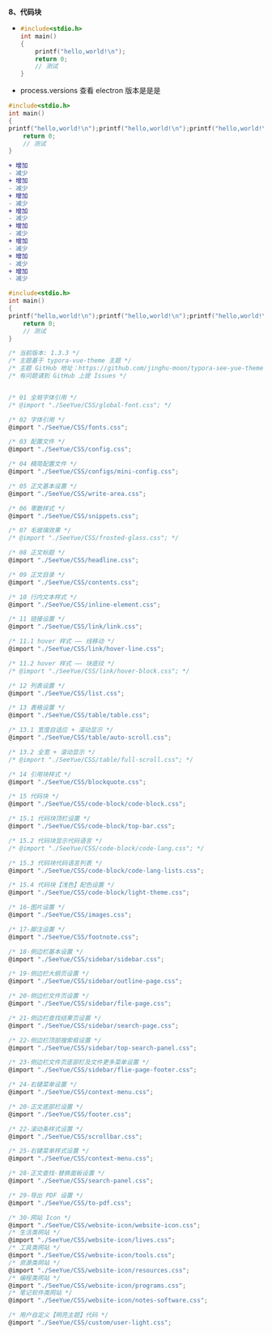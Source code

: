 **8、代码块**



- ```c
  #include<stdio.h>
  int main()
  {
      printf("hello,world!\n");
      return 0;
      // 测试
  }
  ```
  
- process.versions 查看 electron 版本是是是

```c
#include<stdio.h>
int main()
{
printf("hello,world!\n");printf("hello,world!\n");printf("hello,world!\n");printf("hello,world!\n");printf("hello,world!\n");printf("hello,world!\n");printf("hello,world!\n");printf("hello,world!\n");
    return 0;
    // 测试
}
```
```DIFF
+ 增加
- 减少
+ 增加
- 减少
+ 增加
- 减少
+ 增加
- 减少
+ 增加
- 减少
+ 增加
- 减少
+ 增加
- 减少
+ 增加
- 减少
```

```c
#include<stdio.h>
int main()
{
printf("hello,world!\n");printf("hello,world!\n");printf("hello,world!\n");printf("hello,world!\n");printf("hello,world!\n");printf("hello,world!\n");printf("hello,world!\n");printf("hello,world!\n");
    return 0;
    // 测试
}
```

```c
/* 当前版本: 1.3.3 */
/* 主题基于 typora-vue-theme 主题 */
/* 主题 GitHub 地址：https://github.com/jinghu-moon/typora-see-yue-theme */
/* 有问题请到 GitHub 上提 Issues */


/* 01 全局字体引用 */
/* @import "./SeeYue/CSS/global-font.css"; */

/* 02 字体引用 */
@import "./SeeYue/CSS/fonts.css";

/* 03 配置文件 */
@import "./SeeYue/CSS/config.css";

/* 04 精简配置文件 */
@import "./SeeYue/CSS/configs/mini-config.css";

/* 05 正文基本设置 */
@import "./SeeYue/CSS/write-area.css";

/* 06 零散样式 */
@import "./SeeYue/CSS/snippets.css";

/* 07 毛玻璃效果 */
/* @import "./SeeYue/CSS/frosted-glass.css"; */

/* 08 正文标题 */
@import "./SeeYue/CSS/headline.css";

/* 09 正文目录 */
@import "./SeeYue/CSS/contents.css";

/* 10 行内文本样式 */
@import "./SeeYue/CSS/inline-element.css";

/* 11 链接设置 */
@import "./SeeYue/CSS/link/link.css";

/* 11.1 hover 样式 —— 线移动 */
@import "./SeeYue/CSS/link/hover-line.css";

/* 11.2 hover 样式 —— 块底纹 */
/* @import "./SeeYue/CSS/link/hover-block.css"; */

/* 12 列表设置 */
@import "./SeeYue/CSS/list.css";

/* 13 表格设置 */
@import "./SeeYue/CSS/table/table.css";

/* 13.1 宽度自适应 + 滚动显示 */
@import "./SeeYue/CSS/table/auto-scroll.css";

/* 13.2 全宽 + 滚动显示 */
/* @import "./SeeYue/CSS/table/full-scroll.css"; */

/* 14 引用块样式 */
@import "./SeeYue/CSS/blockquote.css";

/* 15 代码块 */
@import "./SeeYue/CSS/code-block/code-block.css";

/* 15.1 代码块顶栏设置 */
@import "./SeeYue/CSS/code-block/top-bar.css";

/* 15.2 代码块显示代码语言 */
/* @import "./SeeYue/CSS/code-block/code-lang.css"; */

/* 15.3 代码块代码语言列表 */
@import "./SeeYue/CSS/code-block/code-lang-lists.css";

/* 15.4 代码块【浅色】配色设置 */
@import "./SeeYue/CSS/code-block/light-theme.css";

/* 16-图片设置 */
@import "./SeeYue/CSS/images.css";

/* 17-脚注设置 */
@import "./SeeYue/CSS/footnote.css";

/* 18-侧边栏基本设置 */
@import "./SeeYue/CSS/sidebar/sidebar.css";

/* 19-侧边栏大纲页设置 */
@import "./SeeYue/CSS/sidebar/outline-page.css";

/* 20-侧边栏文件页设置 */
@import "./SeeYue/CSS/sidebar/file-page.css";

/* 21-侧边栏查找结果页设置 */
@import "./SeeYue/CSS/sidebar/search-page.css";

/* 22-侧边栏顶部搜索框设置 */
@import "./SeeYue/CSS/sidebar/top-search-panel.css";

/* 23-侧边栏文件页底部栏及文件更多菜单设置 */
@import "./SeeYue/CSS/sidebar/flie-page-footer.css";

/* 24-右键菜单设置 */
@import "./SeeYue/CSS/context-menu.css";

/* 20-正文底部栏设置 */
@import "./SeeYue/CSS/footer.css";

/* 22-滚动条样式设置 */
@import "./SeeYue/CSS/scrollbar.css";

/* 25-右键菜单样式设置 */
@import "./SeeYue/CSS/context-menu.css";

/* 28-正文查找-替换面板设置 */
@import "./SeeYue/CSS/search-panel.css";

/* 29-导出 PDF 设置 */
@import "./SeeYue/CSS/to-pdf.css";

/* 30-网站 Icon */
@import "./SeeYue/CSS/website-icon/website-icon.css";
/* 生活类网站 */
@import "./SeeYue/CSS/website-icon/lives.css";
/* 工具类网站 */
@import "./SeeYue/CSS/website-icon/tools.css";
/* 资源类网站 */
@import "./SeeYue/CSS/website-icon/resources.css";
/* 编程类网站 */
@import "./SeeYue/CSS/website-icon/programs.css";
/* 笔记软件类网站 */
@import "./SeeYue/CSS/website-icon/notes-software.css";

/* 用户自定义【明亮主题】代码 */
@import "./SeeYue/CSS/custom/user-light.css";
```







